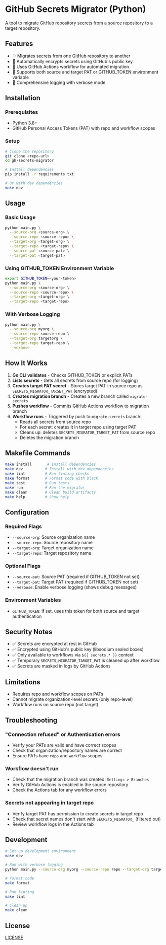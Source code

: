 # GitHub Secrets Migrator (Python)

A tool to migrate GitHub repository secrets from a source repository to a target repository.

## Features

- ✨ Migrates secrets from one GitHub repository to another
- 🔐 Automatically encrypts secrets using GitHub's public key
- 🤖 Uses GitHub Actions workflow for automated migration
- 🔄 Supports both source and target PAT or GITHUB_TOKEN environment variable
- 📝 Comprehensive logging with verbose mode

## Installation

### Prerequisites

- Python 3.8+
- GitHub Personal Access Tokens (PAT) with repo and workflow scopes

### Setup

```bash
# Clone the repository
git clone <repo-url>
cd gh-secrets-migrator

# Install dependencies
pip install -r requirements.txt

# Or with dev dependencies
make dev
```

## Usage

### Basic Usage

```bash
python main.py \
  --source-org <source-org> \
  --source-repo <source-repo> \
  --target-org <target-org> \
  --target-repo <target-repo> \
  --source-pat <source-pat> \
  --target-pat <target-pat>
```

### Using GITHUB_TOKEN Environment Variable

```bash
export GITHUB_TOKEN=<your-token>
python main.py \
  --source-org <source-org> \
  --source-repo <source-repo> \
  --target-org <target-org> \
  --target-repo <target-repo>
```

### With Verbose Logging

```bash
python main.py \
  --source-org myorg \
  --source-repo source-repo \
  --target-org targetorg \
  --target-repo target-repo \
  --verbose
```

## How It Works

1. **Go CLI validates** - Checks GITHUB_TOKEN or explicit PATs
2. **Lists secrets** - Gets all secrets from source repo (for logging)
3. **Creates target PAT secret** - Stores target PAT in source repo as `SECRETS_MIGRATOR_TARGET_PAT` (encrypted)
4. **Creates migration branch** - Creates a new branch called `migrate-secrets`
5. **Pushes workflow** - Commits GitHub Actions workflow to migration branch
6. **Workflow runs** - Triggered by push to `migrate-secrets` branch:
   - Reads all secrets from source repo
   - For each secret: creates it in target repo using target PAT
   - Cleans up: deletes `SECRETS_MIGRATOR_TARGET_PAT` from source repo
   - Deletes the migration branch

## Makefile Commands

```bash
make install       # Install dependencies
make dev          # Install with dev dependencies
make lint         # Run linting checks
make format       # Format code with black
make test         # Run tests
make run          # Run the migrator
make clean        # Clean build artifacts
make help         # Show help
```

## Configuration

### Required Flags

- `--source-org`: Source organization name
- `--source-repo`: Source repository name
- `--target-org`: Target organization name
- `--target-repo`: Target repository name

### Optional Flags

- `--source-pat`: Source PAT (required if GITHUB_TOKEN not set)
- `--target-pat`: Target PAT (required if GITHUB_TOKEN not set)
- `--verbose`: Enable verbose logging (shows debug messages)

### Environment Variables

- `GITHUB_TOKEN`: If set, uses this token for both source and target authentication

## Security Notes

- ✅ Secrets are encrypted at rest in GitHub
- ✅ Encrypted using GitHub's public key (libsodium sealed boxes)
- ✅ Only available to workflows via `${{ secrets.* }}` context
- ✅ Temporary `SECRETS_MIGRATOR_TARGET_PAT` is cleaned up after workflow
- ✅ Secrets are masked in logs by GitHub Actions

## Limitations

- Requires repo and workflow scopes on PATs
- Cannot migrate organization-level secrets (only repo-level)
- Workflow runs on source repo (not target)

## Troubleshooting

### "Connection refused" or Authentication errors

- Verify your PATs are valid and have correct scopes
- Check that organization/repository names are correct
- Ensure PATs have `repo` and `workflow` scopes

### Workflow doesn't run

- Check that the migration branch was created: `Settings > Branches`
- Verify GitHub Actions is enabled in the source repository
- Check the Actions tab for any workflow errors

### Secrets not appearing in target repo

- Verify target PAT has permission to create secrets in target repo
- Check that secret names don't start with `SECRETS_MIGRATOR_` (filtered out)
- Review workflow logs in the Actions tab

## Development

```bash
# Set up development environment
make dev

# Run with verbose logging
python main.py --source-org myorg --source-repo repo --target-org targetorg --target-repo target --verbose

# Format code
make format

# Run linting
make lint

# Clean up
make clean
```

## License

[LICENSE](LICENSE)
